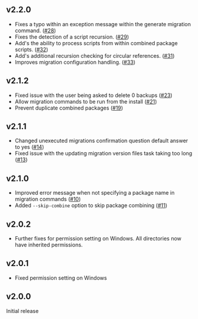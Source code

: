 ## v2.2.0

* Fixes a typo within an exception message within the generate migration command. ([#28](https://github.com/jadu/meteor/pull/28))
* Fixes the detection of a script recursion. ([#29](https://github.com/jadu/meteor/pull/29))
* Add's the ability to process scripts from within combined package scripts. ([#32](https://github.com/jadu/meteor/pull/32))
* Add's additional recursion checking for circular references. ([#31](https://github.com/jadu/meteor/pull/31))
* Improves migration configuration handling. ([#33](https://github.com/jadu/meteor/pull/33))

## v2.1.2

* Fixed issue with the user being asked to delete 0 backups ([#23](https://github.com/jadu/meteor/pull/23))
* Allow migration commands to be run from the install ([#21](https://github.com/jadu/meteor/pull/21))
* Prevent duplicate combined packages ([#19](https://github.com/jadu/meteor/pull/19))

## v2.1.1

* Changed unexecuted migrations confirmation question default answer to yes ([#14](https://github.com/jadu/meteor/pull/14))
* Fixed issue with the updating migration version files task taking too long ([#13](https://github.com/jadu/meteor/pull/13))

## v2.1.0

* Improved error message when not specifying a package name in migration commands ([#10](https://github.com/jadu/meteor/pull/10))
* Added `--skip-combine` option to skip package combining ([#11](https://github.com/jadu/meteor/pull/11))

## v2.0.2

* Further fixes for permission setting on Windows. All directories now have inherited permissions.

## v2.0.1

* Fixed permission setting on Windows

## v2.0.0

Initial release
